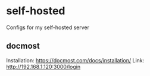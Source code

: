 # self-hosted
Configs for my self-hosted server

## docmost
Installation: https://docmost.com/docs/installation/
Link: http://192.168.1.120:3000/login
